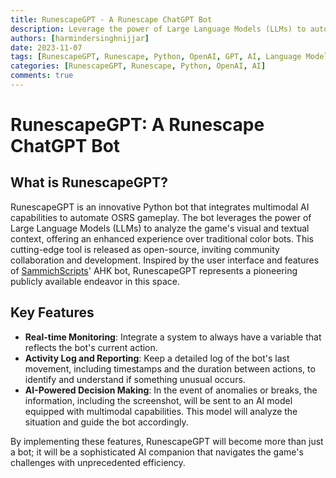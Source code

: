 ```yaml
---
title: RunescapeGPT - A Runescape ChatGPT Bot
description: Leverage the power of Large Language Models (LLMs) to automate OSRS gameplay.
authors: [harmindersinghnijjar]
date: 2023-11-07
tags: [RunescapeGPT, Runescape, Python, OpenAI, GPT, AI, Language Model, Transformer]
categories: [RunescapeGPT, Runescape, Python, OpenAI, AI]
comments: true
---
```



# RunescapeGPT: A Runescape ChatGPT Bot


## What is RunescapeGPT?

RunescapeGPT is an innovative Python bot that integrates multimodal AI capabilities to automate OSRS gameplay. The bot leverages the power of Large Language Models (LLMs) to analyze the game's visual and textual context, offering an enhanced experience over traditional color bots. This cutting-edge tool is released as open-source, inviting community collaboration and development. Inspired by the user interface and features of <a href="https://sammichscripts.com" target="_blank" rel="noopener noreferrer">SammichScripts</a>' AHK bot, RunescapeGPT represents a pioneering publicly available endeavor in this space.

## Key Features

- **Real-time Monitoring**: Integrate a system to always have a variable that reflects the bot's current action.
- **Activity Log and Reporting**: Keep a detailed log of the bot's last movement, including timestamps and the duration between actions, to identify and understand if something unusual occurs.
- **AI-Powered Decision Making**: In the event of anomalies or breaks, the information, including the screenshot, will be sent to an AI model equipped with multimodal capabilities. This model will analyze the situation and guide the bot accordingly.

By implementing these features, RunescapeGPT will become more than just a bot; it will be a sophisticated AI companion that navigates the game's challenges with unprecedented efficiency.